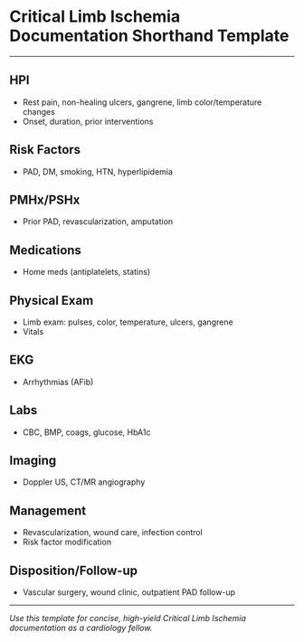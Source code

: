 # Critical Limb Ischemia Documentation Shorthand Template

---

## HPI
- Rest pain, non-healing ulcers, gangrene, limb color/temperature changes
- Onset, duration, prior interventions

## Risk Factors
- PAD, DM, smoking, HTN, hyperlipidemia

## PMHx/PSHx
- Prior PAD, revascularization, amputation

## Medications
- Home meds (antiplatelets, statins)

## Physical Exam
- Limb exam: pulses, color, temperature, ulcers, gangrene
- Vitals

## EKG
- Arrhythmias (AFib)

## Labs
- CBC, BMP, coags, glucose, HbA1c

## Imaging
- Doppler US, CT/MR angiography

## Management
- Revascularization, wound care, infection control
- Risk factor modification

## Disposition/Follow-up
- Vascular surgery, wound clinic, outpatient PAD follow-up

---
*Use this template for concise, high-yield Critical Limb Ischemia documentation as a cardiology fellow.*
